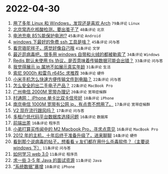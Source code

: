 # 2022-04-30

1. [用了多年 Linux 和 Windows，发现还是喜欢 Arch](https://www.v2ex.com/t/850164) `79条评论` `Linux`
1. [北京常态化核酸检测，要出茧子了](https://www.v2ex.com/t/850183) `48条评论` `北京`
1. [电池充电 85%能保护电池!?](https://www.v2ex.com/t/850189) `45条评论` `Android`
1. [windows 下最好的免费 ssh 工具是啥？](https://www.v2ex.com/t/850220) `45条评论` `问与答`
1. [看完骆驼祥子，感觉好像自己哦](https://www.v2ex.com/t/850169) `41条评论` `文学`
1. [最近逛病毒吧，很多用 windows 自带和火绒的都被勒索了](https://www.v2ex.com/t/850215) `34条评论` `Windows`
1. [Redis 默认未使用 tls 协议，是否意味着传输数据可能会出错？](https://www.v2ex.com/t/850179) `33条评论` `问与答`
1. [我觉得展示 ip 属地不如展示真实年龄](https://www.v2ex.com/t/850202) `31条评论` `生活`
1. [索尼 9000h 和雷鸟 r645c 求推荐](https://www.v2ex.com/t/850182) `30条评论` `硬件`
1. [小米手机怎么快速方便传输文件到电脑？](https://www.v2ex.com/t/850221) `22条评论` `问与答`
1. [怎么安全的出二手电子产品？](https://www.v2ex.com/t/850203) `22条评论` `MacBook Pro`
1. [广州电信 2000M 宽带办理记](https://www.v2ex.com/t/850195) `20条评论` `宽带症候群`
1. [村通网： iPhone 单卡比双卡信号好](https://www.v2ex.com/t/850157) `18条评论` `iPhone`
1. [南京电信 1000M 宽带有公网 ip，有点贵不想用了。](https://www.v2ex.com/t/850211) `17条评论` `宽带症候群`
1. [V2 现在流行跟风吗？](https://www.v2ex.com/t/850190) `17条评论` `问与答`
1. [多租户低代码平台数据库选择问题](https://www.v2ex.com/t/850237) `16条评论` `数据库`
1. [前端出差](https://www.v2ex.com/t/850213) `16条评论` `程序员`
1. [小弟打算买传闻中的 M2 Macbook Pro，寻求点意见](https://www.v2ex.com/t/850198) `16条评论` `MacBook Pro`
1. [2012 年的主机，十年后终于准备升级了，进来聊聊](https://www.v2ex.com/t/850250) `14条评论` `硬件`
1. [看到那个说病毒的帖子，想看看 v 友们都在用什么杀毒软件？（主要说 windows 下）](https://www.v2ex.com/t/850241) `11条评论` `问与答`
1. [如何学习 web 3.0](https://www.v2ex.com/t/850160) `11条评论` `程序员`
1. [求一些 3-5 年 Java 的面试资源](https://www.v2ex.com/t/850159) `11条评论` `Java`
1. [“系统数据”暴增](https://www.v2ex.com/t/850255) `10条评论` `iPhone`

